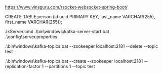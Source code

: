 https://www.vinsguru.com/rsocket-websocket-spring-boot/

CREATE TABLE person
(id uuid PRIMARY KEY,
last_name VARCHAR(255),
first_name VARCHAR(255));

zkServer.cmd
.\bin\windows\kafka-server-start.bat .\config\server.properties


.\bin\windows\kafka-topics.bat --zookeeper localhost:2181 --delete --topic test

.\bin\windows\kafka-topics.bat --create --zookeeper localhost:2181 --replication-factor 1 --partitions 1 --topic test
